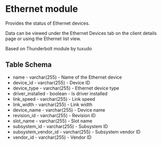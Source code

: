 Ethernet module
==============

Provides the status of Ethernet devices.

Data can be viewed under the Ethernet Devices tab on the client details page or using the Ethernet list view.

Based on Thunderbolt module by tuxudo

Table Schema
---
* name - varchar(255) - Name of the Ethernet device
* device_id - varchar(255) - Device ID
* device_type - varchar(255) - Ethernet device type
* driver_installed - boolean - Is driver installed
* link_speed - varchar(255) - Link speed
* link_width - varchar(255) - Link width
* device_name - varchar(255) - Device name
* revision_id - varchar(255) - Revision ID
* slot_name - varchar(255) - Slot name
* subsystem_id - varchar(255) - Subsystem ID
* subsystem_vendor_id - varchar(255) - Subsystem vendor ID
* vendor_id - varchar(255) - Vendor ID
